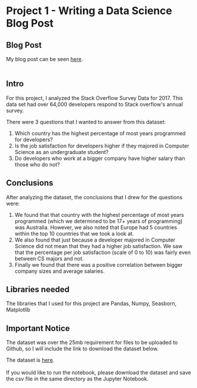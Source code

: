 # Project 1 - Writing a Data Science Blog Post

## Blog Post

My blog post can be seen [here](https://medium.com/@bkim0018/does-company-size-determine-your-salary-7cb03cd03244). <br> <br>

## Intro

For this project, I analyzed the Stack Overflow Survey Data for 2017. This data set had over 64,000 developers respond to Stack overflow's annual survey.

There were 3 questions that I wanted to answer from this dataset:
1. Which country has the highest percentage of most years programmed for developers? 
2. Is the job satisfaction for developers higher if they majored in Computer Science as an undergraduate student?
3. Do developers who work at a bigger company have higher salary than those who do not?

## Conclusions

After analyzing the dataset, the conclusions that I drew for the questions were:
1. We found that that country with the highest percentage of most years programmed (which we determined to be 17+ years of programming) was Australia. However, we also noted that Europe had 5 countries within the top 10 countries that we took a look at.
2. We also found that just because a developer majored in Computer Science did not mean that they had a higher job satisfaction. We saw that the percentage per job satisfaction (scale of 0 to 10) was fairly even between CS majors and not.
3. Finally we found that there was a positive correlation between bigger company sizes and average salaries.

## Libraries needed
The libraries that I used for this project are Pandas, Numpy, Seasborn, Matplotlib

## Important Notice
The dataset was over the 25mb requirement for files to be uploaded to Github, so I will include the link to download the dataset below.

The dataset is [here](https://www.kaggle.com/stackoverflow/so-survey-2017/data#). <br> <br>
If you would like to run the notebook, please download the dataset and save the csv file in the same directory as the Jupyter Notebook.
